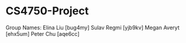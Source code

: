 # CS4750-Project

Group Names: 
Elina Liu [bug4my]
Sulav Regmi [yjb9kv]
Megan Averyt [ehx5um]
Peter Chu [aqe6cc]
